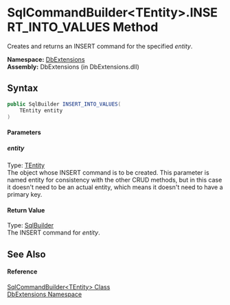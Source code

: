 SqlCommandBuilder&lt;TEntity>.INSERT_INTO_VALUES Method
=======================================================
Creates and returns an INSERT command for the specified *entity*.

**Namespace:** [DbExtensions][1]  
**Assembly:** DbExtensions (in DbExtensions.dll)

Syntax
------

```csharp
public SqlBuilder INSERT_INTO_VALUES(
	TEntity entity
)
```

#### Parameters

##### *entity*
Type: [TEntity][2]  
 The object whose INSERT command is to be created. This parameter is named entity for consistency with the other CRUD methods, but in this case it doesn't need to be an actual entity, which means it doesn't need to have a primary key.

#### Return Value
Type: [SqlBuilder][3]  
The INSERT command for *entity*.

See Also
--------

#### Reference
[SqlCommandBuilder&lt;TEntity> Class][2]  
[DbExtensions Namespace][1]  

[1]: ../README.md
[2]: README.md
[3]: ../SqlBuilder/README.md